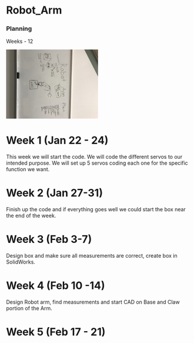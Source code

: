 # Robot_Arm

### Planning
 
 Weeks - 12
 
 <img src="Media/IMG-1114.jpg" width="250">
 
 # Week 1 (Jan 22 - 24)
This week we will start the code. We will code the different servos to our intended purpose. We will set up 5 servos coding each one for the specific function we want.
 
# Week 2 (Jan 27-31)
Finish up the code and if everything goes well we could start the box near the end of the week. 

# Week 3 (Feb 3-7)
Design box and make sure all measurements are correct, create box in SolidWorks.

# Week 4 (Feb 10 -14)
Design Robot arm, find measurements and start CAD on Base and Claw portion of the Arm.

# Week 5 (Feb 17 - 21)
